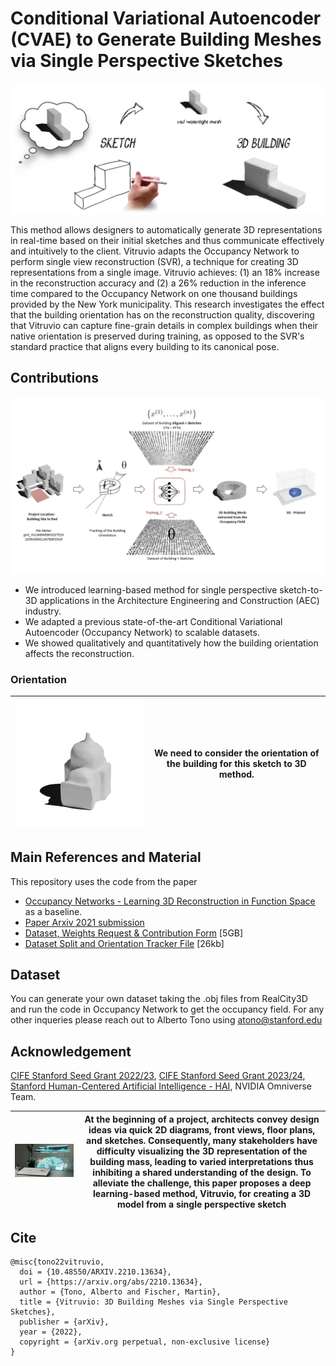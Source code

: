 # Conditional Variational Autoencoder (CVAE) to Generate Building Meshes via Single Perspective Sketches

<p align="center">
<img src="imgs/Hero_Image_REVIEWED.jpg" width="1000"/>
</p>

This method allows designers to automatically generate 3D representations in real-time based on their initial sketches and thus communicate effectively and intuitively to the client. Vitruvio adapts the Occupancy Network to perform single view reconstruction (SVR), a technique for creating 3D representations from a single image. Vitruvio achieves: (1) an 18\% increase in the reconstruction accuracy and (2) a 26\% reduction in the inference time compared to the Occupancy Network on one thousand buildings provided by the New York municipality. This research investigates the effect that the building orientation has on the reconstruction quality, discovering that Vitruvio can capture fine-grain details in complex buildings when their native orientation is preserved during training, as opposed to the SVR's standard practice that aligns every building to its canonical pose.

## Contributions


<p align="center">
<img src="imgs/Slide11.jpg" width="1000"/>
</p>

- We introduced learning-based method for single perspective sketch-to-3D applications in the Architecture Engineering and Construction (AEC) industry. 
- We adapted a previous state-of-the-art Conditional Variational Autoencoder (Occupancy Network) to scalable datasets. 
- We showed qualitatively and quantitatively how the building orientation affects the reconstruction. 

### Orientation

![Orientation](imgs/GIF_Preparation_white.gif) | We need to consider the orientation of the building for this sketch to 3D method. 
------------ | -------------


## Main References and Material

This repository uses the code from the paper
- [Occupancy Networks - Learning 3D Reconstruction in Function Space](https://avg.is.tuebingen.mpg.de/publications/occupancy-networks) as a baseline. 
- [Paper Arxiv 2021 submission](https://arxiv.org/abs/2210.13634) 
- [Dataset, Weights Request & Contribution Form](https://forms.gle/JEUW8kpDz2pmtyYv5) [5GB]
- [Dataset Split and Orientation Tracker File](https://drive.google.com/file/d/1CA-ck2-E5H8GrK6jvVzKNKVTyM4gCo4Q/view?usp=share_link) [26kb]

## Dataset

You can generate your own dataset taking the .obj files from RealCity3D and run the code in Occupancy Network to get the occupancy field. For any other inqueries please reach out to Alberto Tono using atono@stanford.edu

## Acknowledgement 

[CIFE Stanford Seed Grant 2022/23](https://cife.stanford.edu/neural-design-phase-bridging-schematic-and-development-phases), [CIFE Stanford Seed Grant 2023/24](https://cife.stanford.edu/esketch-multimodal-generative-ai-design-interface-and-human-centered-approach-neural-design-phase), [Stanford Human-Centered Artificial Intelligence - HAI](https://hai.stanford.edu/people/alberto-tono), NVIDIA Omniverse Team. 

![Hero Image](imgs/Slide6.jpg) | At the beginning of a project, architects convey design ideas via quick 2D diagrams, front views, floor plans, and sketches. Consequently, many stakeholders have difficulty visualizing the 3D representation of the building mass, leading to varied interpretations thus inhibiting a shared understanding of the design. To alleviate the challenge, this paper proposes a deep learning-based method, Vitruvio, for creating a 3D model from a single perspective sketch
------------ | -------------

## Cite 

```
@misc{tono22vitruvio,
  doi = {10.48550/ARXIV.2210.13634},
  url = {https://arxiv.org/abs/2210.13634},
  author = {Tono, Alberto and Fischer, Martin},
  title = {Vitruvio: 3D Building Meshes via Single Perspective Sketches},
  publisher = {arXiv},
  year = {2022},
  copyright = {arXiv.org perpetual, non-exclusive license}
}
```
